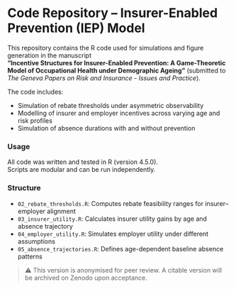# Code Repository – Insurer-Enabled Prevention (IEP) Model

This repository contains the R code used for simulations and figure generation in the manuscript  
**“Incentive Structures for Insurer-Enabled Prevention: A Game-Theoretic Model of Occupational Health under Demographic Ageing”** (submitted to *The Geneva Papers on Risk and Insurance - Issues and Practice*).

The code includes:
- Simulation of rebate thresholds under asymmetric observability
- Modelling of insurer and employer incentives across varying age and risk profiles
- Simulation of absence durations with and without prevention

### Usage
All code was written and tested in R (version 4.5.0).  
Scripts are modular and can be run independently.

### Structure
- `02_rebate_thresholds.R`: Computes rebate feasibility ranges for insurer–employer alignment  
- `03_insurer_utility.R`: Calculates insurer utility gains by age and absence trajectory  
- `04_employer_utility.R`: Simulates employer utility under different assumptions  
- `05_absence_trajectories.R`: Defines age-dependent baseline absence patterns  

> ⚠️ This version is anonymised for peer review. A citable version will be archived on Zenodo upon acceptance.
